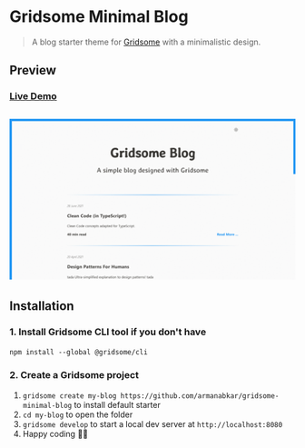 # Gridsome Minimal Blog

> A blog starter theme for [Gridsome]() with a minimalistic design.

## Preview

### [Live Demo](https://armanabkar.github.io/gridsome-minimal-blog/)

<h2 align="center">
  <img src="./screenshots.gif" alt="gridsome-minimal-blog" width="600px" />
  <br>
</h2>

## Installation

### 1. Install Gridsome CLI tool if you don't have

`npm install --global @gridsome/cli`

### 2. Create a Gridsome project

1. `gridsome create my-blog https://github.com/armanabkar/gridsome-minimal-blog` to install default starter
2. `cd my-blog` to open the folder
3. `gridsome develop` to start a local dev server at `http://localhost:8080`
4. Happy coding 🎉🙌
